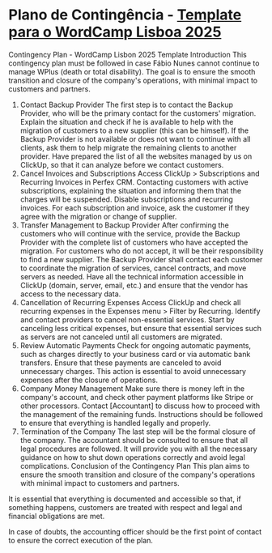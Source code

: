 # Plano de Contingência - [Template para o WordCamp Lisboa 2025](https://lisboa.wordcamp.org/2025/session/plano-b-e-se-te-acontecer-algo-amanha/)

Contingency Plan - WordCamp Lisbon 2025 Template
Introduction
This contingency plan must be followed in case Fábio Nunes cannot continue to manage WPlus (death or total disability). The goal is to ensure the smooth transition and closure of the company's operations, with minimal impact to customers and partners.

1. Contact Backup Provider
The first step is to contact the Backup Provider, who will be the primary contact for the customers' migration.
Explain the situation and check if he is available to help with the migration of customers to a new supplier (this can be himself).
If the Backup Provider is not available or does not want to continue with all clients, ask them to help migrate the remaining clients to another provider.
Have prepared the list of all the websites managed by us on ClickUp, so that it can analyze before we contact customers.
2. Cancel Invoices and Subscriptions
Access ClickUp > Subscriptions and Recurring Invoices in Perfex CRM.
Contacting customers with active subscriptions, explaining the situation and informing them that the charges will be suspended.
Disable subscriptions and recurring invoices.
For each subscription and invoice, ask the customer if they agree with the migration or change of supplier.
3. Transfer Management to Backup Provider
After confirming the customers who will continue with the service, provide the Backup Provider with the complete list of customers who have accepted the migration.
For customers who do not accept, it will be their responsibility to find a new supplier.
The Backup Provider shall contact each customer to coordinate the migration of services, cancel contracts, and move servers as needed.
Have all the technical information accessible in ClickUp (domain, server, email, etc.) and ensure that the vendor has access to the necessary data.
4. Cancellation of Recurring Expenses
Access ClickUp and check all recurring expenses in the Expenses menu > Filter by Recurring.
Identify and contact providers to cancel non-essential services.
Start by canceling less critical expenses, but ensure that essential services such as servers are not canceled until all customers are migrated.
5. Review Automatic Payments
Check for ongoing automatic payments, such as charges directly to your business card or via automatic bank transfers.
Ensure that these payments are canceled to avoid unnecessary charges. This action is essential to avoid unnecessary expenses after the closure of operations.
6. Company Money Management
Make sure there is money left in the company's account, and check other payment platforms like Stripe or other processors.
Contact [Accountant] to discuss how to proceed with the management of the remaining funds. Instructions should be followed to ensure that everything is handled legally and properly.
7. Termination of the Company
The last step will be the formal closure of the company. The accountant should be consulted to ensure that all legal procedures are followed.
It will provide you with all the necessary guidance on how to shut down operations correctly and avoid legal complications.
Conclusion of the Contingency Plan
This plan aims to ensure the smooth transition and closure of the company's operations with minimal impact to customers and partners.

It is essential that everything is documented and accessible so that, if something happens, customers are treated with respect and legal and financial obligations are met.

In case of doubts, the accounting officer should be the first point of contact to ensure the correct execution of the plan.